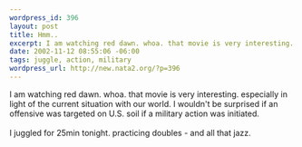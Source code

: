 ```yaml
--- 
wordpress_id: 396
layout: post
title: Hmm..
excerpt: I am watching red dawn. whoa. that movie is very interesting. especially in light of the current situation with our world. I wouldn't be surprised if an offensive was targeted on U.S. soil if a military action was initiated. I juggled for 25min tonight. practicing doubles - and all that jazz.
date: 2002-11-12 08:55:06 -06:00
tags: juggle, action, military
wordpress_url: http://new.nata2.org/?p=396
---
```

I am watching red dawn. whoa. that movie is very interesting. especially in light of the current situation with our world. I wouldn't be surprised if an offensive was targeted on U.S. soil if a military action was initiated. <br/><br/>I juggled for 25min tonight. practicing doubles - and all that jazz.
